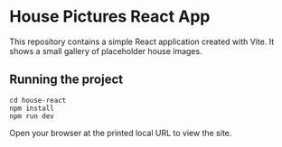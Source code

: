 # House Pictures React App

This repository contains a simple React application created with Vite. It shows a small gallery of placeholder house images.

## Running the project

```
cd house-react
npm install
npm run dev
```

Open your browser at the printed local URL to view the site.
